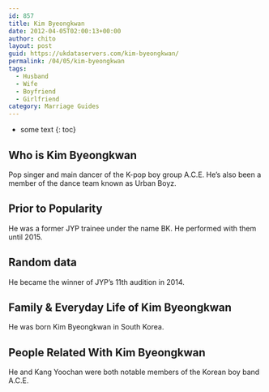 ```yaml
---
id: 857
title: Kim Byeongkwan
date: 2012-04-05T02:00:13+00:00
author: chito
layout: post
guid: https://ukdataservers.com/kim-byeongkwan/
permalink: /04/05/kim-byeongkwan
tags:
  - Husband
  - Wife
  - Boyfriend
  - Girlfriend
category: Marriage Guides
---
```


* some text
{: toc}
          
          
## Who is  Kim Byeongkwan
                  
                  
                  
Pop singer and main dancer of the K-pop boy group A.C.E. He&#8217;s also been a member of the dance team known as Urban Boyz.
                  
                
                
                
## Prior to Popularity 
                  
                  
                  
He was a former JYP trainee under the name BK. He performed with them until 2015.
                  
                
                
                
## Random data 
                  
                  
                  
He became the winner of JYP&#8217;s 11th audition in 2014.
                  
                
                
                
## Family & Everyday Life of Kim Byeongkwan
                  
                  
                  
He was born Kim Byeongkwan in South Korea.
                  
                
                
                
## People Related With  Kim Byeongkwan
                  
                  
                  
He and Kang Yoochan were both notable members of the Korean boy band A.C.E.
                  
                
              
            
          
          
          
    
    
  
